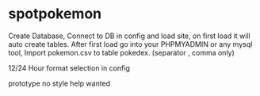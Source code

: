 # spotpokemon
Create Database,
Connect to DB in config and load site, on first load it will auto create tables. 
After first load go into your PHPMYADMIN or any mysql tool, Import pokemon.csv to table pokedex. (separator , comma only)

12/24 Hour format selection in config

prototype
no style
help wanted
